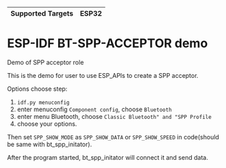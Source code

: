| Supported Targets | ESP32 |
| ----------------- | ----- |

ESP-IDF BT-SPP-ACCEPTOR demo
======================

Demo of SPP acceptor role

This is the demo for user to use ESP_APIs to create a SPP acceptor.

Options choose step:
1. `idf.py menuconfig`
2. enter menuconfig `Component config`, choose `Bluetooth`
3. enter menu Bluetooth, choose `Classic Bluetooth" and "SPP Profile`
4. choose your options.

Then set `SPP_SHOW_MODE` as `SPP_SHOW_DATA` or `SPP_SHOW_SPEED` in code(should be same with bt_spp_initator).

After the program started, bt_spp_initator will connect it and send data.
